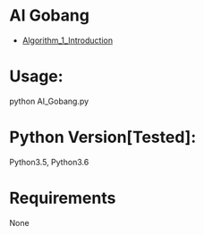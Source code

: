 # AI Gobang
- [Algorithm_1_Introduction](https://mp.weixin.qq.com/s/Y9EQfAMD82fbsSicK9uQ_A)

# Usage:
python AI_Gobang.py

# Python Version[Tested]:
Python3.5, Python3.6

# Requirements
None